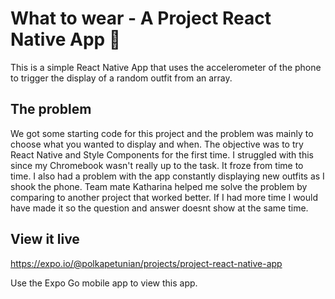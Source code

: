 # What to wear - A Project React Native App 📱

This is a simple React Native App that uses the accelerometer of the phone to trigger the display of a random outfit from an array. 

## The problem

We got some starting code for this project and the problem was mainly to choose what you wanted to display and when. The objective was to try React Native and Style Components for the first time. I struggled with this since my Chromebook wasn't really up to the task. It froze from time to time. I also had a problem with the app constantly displaying new outfits as I shook the phone. Team mate Katharina helped me solve the problem by comparing to another project that worked better. If I had more time I would have made it so the question and answer doesnt show at the same time.  

## View it live

https://expo.io/@polkapetunian/projects/project-react-native-app

Use the Expo Go mobile app to view this app.
